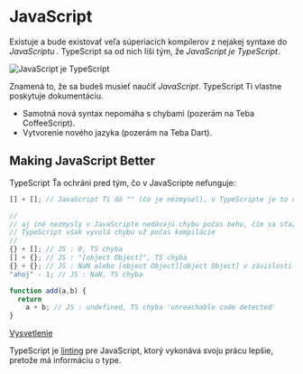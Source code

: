 # JavaScript

Existuje a bude existovať veľa súperiacich kompilerov z nejakej syntaxe do  _JavaScriptu ._ TypeScript sa od nich líši tým, že  _JavaScript je TypeScript_. 

![JavaScript je TypeScript](https://raw.githubusercontent.com/basarat/typescript-book/master/images/venn.png)

Znamená to, že sa budeš musieť naučiť _JavaScript_. TypeScript Ti vlastne poskytuje  dokumentáciu.

* Samotná nová syntax nepomáha s chybami  \(pozerám na Teba CoffeeScript\).
* Vytvorenie nového jazyka \(pozerám na Teba Dart\).

## Making JavaScript Better

TypeScript Ťa ochráni pred tým, čo v JavaScripte nefunguje:

```typescript
[] + []; // JavaScript Ti dá "" (čo je nezmysel), v TypeScripte je to chyba

// 
// aj iné nezmysly v JavaScripte nedávajú chybu počas behu, čím sa sťažuje hľadanie chýb
// TypeScript však vyvolá chybu už počas kompilácie 
//
{} + []; // JS : 0, TS chyba
[] + {}; // JS : "[object Object]", TS chyba
{} + {}; // JS : NaN alebo [object Object][object Object] v závislosti od prehliadača, TS chyba
"ahoj" - 1; // JS : NaN, TS chyba

function add(a,b) {
  return
    a + b; // JS : undefined, TS chyba 'unreachable code detected'
}
```



[Vysvetlenie](https://stackoverflow.com/questions/9032856/what-is-the-explanation-for-these-bizarre-javascript-behaviours-mentioned-in-the) 

TypeScript je [ linting](https://it-slovnik.cz/pojem/linting) pre JavaScript, ktorý vykonáva svoju prácu lepšie, pretože má informáciu o type. 

## 


